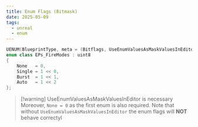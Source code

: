 ```yaml
---
title: Enum Flags (Bitmask)
date: 2025-05-09
tags:
  - unreal
  - enum
---
```

```cpp
UENUM(BlueprintType, meta = (Bitflags, UseEnumValuesAsMaskValuesInEditor = "true"))
enum class EPs_FireModes : uint8
{
    None   = 0,
    Single = 1 << 0,
    Burst  = 1 << 1,
    Auto   = 1 << 2
};
```

> [!warning] UseEnumValuesAsMaskValuesInEditor is necessary
> Moreover, `None = 0` as the first enum is also required. Note that without `UseEnumValuesAsMaskValuesInEditor` the enum flags will **NOT** behave correctyl